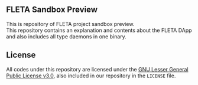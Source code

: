 ## FLETA Sandbox Preview

This is repository of FLETA project sandbox preview.<br/>
This repository contains an explanation and contents about the FLETA DApp and also includes all type daemons in one binary.<br/>

## License

All codes under this repository are licensed under the [GNU Lesser General Public License v3.0](https://www.gnu.org/licenses/lgpl-3.0.en.html), also included in our repository in the `LICENSE` file.
